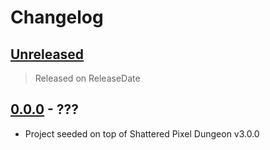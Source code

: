 # Changelog

<!-- next-header -->

## [Unreleased]

> Released on ReleaseDate

## [0.0.0] - ???
- Project seeded on top of Shattered Pixel Dungeon v3.0.0

<!-- next-url -->
[Unreleased]: https://github.com/juh9870/tinychange/compare/TCPD-0.0.0...HEAD
[0.0.0]: https://github.com/juh9870/tinychange/tree/TCPD-0.0.0